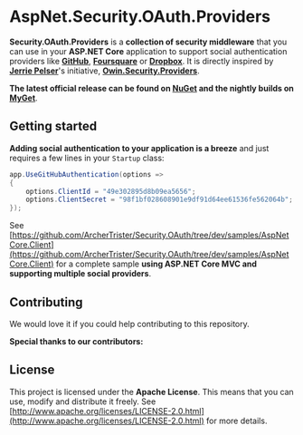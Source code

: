 AspNet.Security.OAuth.Providers
==================================

**Security.OAuth.Providers** is a **collection of security middleware** that you can use in your **ASP.NET Core** application to support social authentication providers like **[GitHub](https://github.com/)**, **[Foursquare](https://foursquare.com/)** or **[Dropbox](https://www.dropbox.com/)**. It is directly inspired by **[Jerrie Pelser](https://github.com/jerriep)**'s initiative, **[Owin.Security.Providers](https://github.com/ArcherTrister/Security.OAuth)**.

**The latest official release can be found on [NuGet](https://www.nuget.org/profiles/ArcherTrister) and the nightly builds on [MyGet](https://www.myget.org/gallery/ArcherTrister)**.


## Getting started

**Adding social authentication to your application is a breeze** and just requires a few lines in your `Startup` class:

```csharp
app.UseGitHubAuthentication(options =>
{
    options.ClientId = "49e302895d8b09ea5656";
    options.ClientSecret = "98f1bf028608901e9df91d64ee61536fe562064b";
});
```

See [https://github.com/ArcherTrister/Security.OAuth/tree/dev/samples/AspNetCore.Client](https://github.com/ArcherTrister/Security.OAuth/tree/dev/samples/AspNetCore.Client) for a complete sample **using ASP.NET Core MVC and supporting multiple social providers**.

## Contributing


We would love it if you could help contributing to this repository.

**Special thanks to our contributors:**





## License

This project is licensed under the **Apache License**. This means that you can use, modify and distribute it freely. See [http://www.apache.org/licenses/LICENSE-2.0.html](http://www.apache.org/licenses/LICENSE-2.0.html) for more details.
